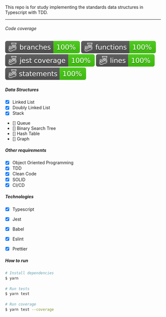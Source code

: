 This repo is for study implementing the standards data structures in Typescript with TDD.

---

###### Code coverage

![Alt text](./badges/coverage-branches.svg) ![Alt text](./badges/coverage-functions.svg) ![Alt text](./badges/coverage-jest%20coverage.svg) ![Alt text](./badges/coverage-lines.svg) ![Alt text](./badges/coverage-statements.svg)

##### Data Structures

- [x] Linked List
- [x] Doubly Linked List
- [x] Stack
- [] Queue
- [] Binary Search Tree
- [] Hash Table
- [] Graph

##### Other requirements

- [x] Object Oriented Programming
- [x] TDD
- [x] Clean Code
- [x] SOLID
- [x] CI/CD

##### Technologies

- [x] Typescript
- [x] Jest
- [x] Babel
- [x] Eslint
- [x] Prettier


##### How to run

```bash
# Install dependencies
$ yarn

# Run tests
$ yarn test

# Run coverage
$ yarn test --coverage
```